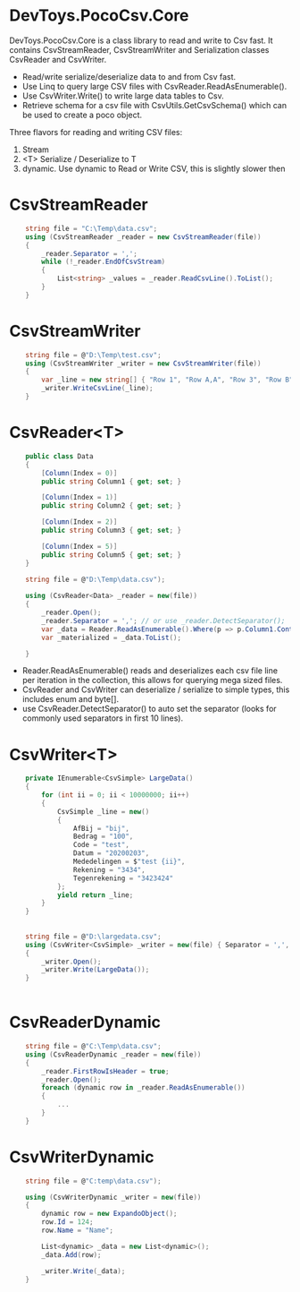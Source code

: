 # DevToys.PocoCsv.Core 

DevToys.PocoCsv.Core is a class library to read and write to Csv fast.
It contains CsvStreamReader, CsvStreamWriter and Serialization classes CsvReader<T> and CsvWriter<T>.

- Read/write serialize/deserialize data to and from Csv fast.
- Use Linq to query large CSV files with CsvReader<T>.ReadAsEnumerable().
- Use CsvWriter<T>.Write() to write large data tables to Csv.
- Retrieve schema for a csv file with CsvUtils.GetCsvSchema() which can be used to create a poco object.

Three flavors for reading and writing CSV files:
1. Stream
2. &lt;T&gt; Serialize / Deserialize to T
3. dynamic. Use dynamic to Read or Write CSV, this is slightly slower then <T>


# CsvStreamReader
~~~cs
    string file = "C:\Temp\data.csv";
    using (CsvStreamReader _reader = new CsvStreamReader(file))
    {
        _reader.Separator = ',';
        while (!_reader.EndOfCsvStream)
        {
            List<string> _values = _reader.ReadCsvLine().ToList();
        }
    }
~~~

# CsvStreamWriter
~~~cs
    string file = @"D:\Temp\test.csv";
    using (CsvStreamWriter _writer = new CsvStreamWriter(file))
    {
        var _line = new string[] { "Row 1", "Row A,A", "Row 3", "Row B" };
        _writer.WriteCsvLine(_line);
    }
~~~

# CsvReader\<T\>
~~~cs
    public class Data
    {
        [Column(Index = 0)]
        public string Column1 { get; set; }

        [Column(Index = 1)]
        public string Column2 { get; set; }

        [Column(Index = 2)]
        public string Column3 { get; set; }

        [Column(Index = 5)]
        public string Column5 { get; set; }
    }
    
    string file = @"D:\Temp\data.csv");

    using (CsvReader<Data> _reader = new(file))
    {        
        _reader.Open();
        _reader.Separator = ','; // or use _reader.DetectSeparator(); 
        var _data = Reader.ReadAsEnumerable().Where(p => p.Column1.Contains("16"));
        var _materialized = _data.ToList();

    }    
~~~
- Reader.ReadAsEnumerable() reads and deserializes each csv file line per iteration in the collection, this allows for querying mega sized files.
- CsvReader and CsvWriter can deserialize / serialize to simple types, this includes enum and byte[].
- use CsvReader.DetectSeparator() to auto set the separator (looks for commonly used separators in first 10 lines).

# CsvWriter\<T\>
~~~cs
    private IEnumerable<CsvSimple> LargeData()
    {
        for (int ii = 0; ii < 10000000; ii++)
        {
            CsvSimple _line = new()
            {
                AfBij = "bij",
                Bedrag = "100",
                Code = "test",
                Datum = "20200203",
                Mededelingen = $"test {ii}",
                Rekening = "3434",
                Tegenrekening = "3423424"
            };
            yield return _line;
        }
    }
    
    
    string file = @"D:\largedata.csv";
    using (CsvWriter<CsvSimple> _writer = new(file) { Separator = ',', Append = true })
    {
        _writer.Open();
        _writer.Write(LargeData());
    }
      
~~~

# CsvReaderDynamic
~~~cs
    string file = @"C:\Temp\data.csv";
    using (CsvReaderDynamic _reader = new(file))
    {
        _reader.FirstRowIsHeader = true;
        _reader.Open();
        foreach (dynamic row in _reader.ReadAsEnumerable())
        {
            ...
        }
    }
~~~

# CsvWriterDynamic
~~~cs
    string file = @"C:temp\data.csv");

    using (CsvWriterDynamic _writer = new(file))
    {
        dynamic row = new ExpandoObject();
        row.Id = 124;
        row.Name = "Name";

        List<dynamic> _data = new List<dynamic>();
        _data.Add(row);

        _writer.Write(_data);
    }
~~~




